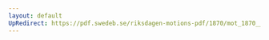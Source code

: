 ```yaml
---
layout: default
UpRedirect: https://pdf.swedeb.se/riksdagen-motions-pdf/1870/mot_1870__ak__00007/mot_1870__ak__00007_002.pdf
---
```

